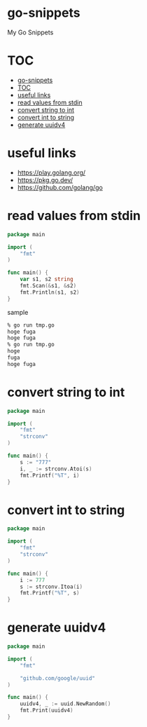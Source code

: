 # go-snippets

My Go Snippets


# TOC

- [go-snippets](#go-snippets)
- [TOC](#toc)
- [useful links](#useful-links)
- [read values from stdin](#read-values-from-stdin)
- [convert string to int](#convert-string-to-int)
- [convert int to string](#convert-int-to-string)
- [generate uuidv4](#generate-uuidv4)


# useful links

- https://play.golang.org/
- https://pkg.go.dev/
- https://github.com/golang/go


# read values from stdin

```go
package main

import (
	"fmt"
)

func main() {
	var s1, s2 string
	fmt.Scan(&s1, &s2)
	fmt.Println(s1, s2)
}

```

sample

```bash
% go run tmp.go
hoge fuga
hoge fuga
% go run tmp.go
hoge
fuga
hoge fuga
```


# convert string to int

```go
package main

import (
	"fmt"
	"strconv"
)

func main() {
	s := "777"
	i, _ := strconv.Atoi(s)
	fmt.Printf("%T", i)
}

```


# convert int to string

```go
package main

import (
	"fmt"
	"strconv"
)

func main() {
	i := 777
	s := strconv.Itoa(i)
	fmt.Printf("%T", s)
}

```


# generate uuidv4

```go
package main

import (
	"fmt"

	"github.com/google/uuid"
)

func main() {
	uuidv4, _ := uuid.NewRandom()
	fmt.Print(uuidv4)
}
```